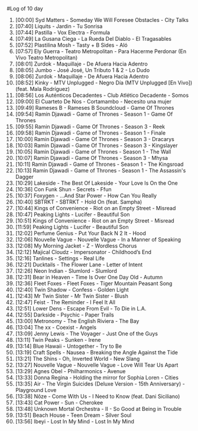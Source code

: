 #Log of 10 day

1. [00:00] Syd Matters - Someday We Will Foresee Obstacles - City Talks
1. [07:40] Liquits - Jardin - Tu Sonrisa
1. [07:44] Pastilla - Vox Electra - Formula
1. [07:49] La Gusana Ciega - La Rueda Del Diablo - El Tragasables
1. [07:52] Plastilina Mosh - Tasty + B Sides - Aló
1. [07:57] Ely Guerra - Teatro Metropolitan - Para Hacerme Perdonar (En Vivo Teatro Metropolitan)
1. [08:01] Zurdok - Maquillaje - De Afuera Hacia Adentro
1. [08:05] Jumbo - José José, Un Tributo 1 & 2 - Lo Dudo
1. [08:06] Zurdok - Maquillaje - De Afuera Hacia Adentro
1. [08:52] Kinky - MTV Unplugged - Negro Día (MTV Unplugged [En Vivo]) (feat. Mala Rodríguez)
1. [08:56] Los Auténticos Decadentes - Club Atlético Decadente - Somos
1. [09:00] El Cuarteto De Nos - Cortamambo - Necesito una mujer
1. [09:49] Rameses B - Rameses B Soundcloud - Game Of Thrones
1. [09:54] Ramin Djawadi - Game of Thrones - Season 1 - Game Of Thrones
1. [09:55] Ramin Djawadi - Game Of Thrones - Season 3 - Reek
1. [09:58] Ramin Djawadi - Game of Thrones - Season 1 - Finale
1. [10:00] Ramin Djawadi - Game Of Thrones - Season 3 - Dracarys
1. [10:03] Ramin Djawadi - Game Of Thrones - Season 3 - Kingslayer
1. [10:05] Ramin Djawadi - Game of Thrones - Season 1 - The Wall
1. [10:07] Ramin Djawadi - Game Of Thrones - Season 3 - Mhysa
1. [10:11] Ramin Djawadi - Game of Thrones - Season 1 - The Kingsroad
1. [10:13] Ramin Djawadi - Game of Thrones - Season 1 - The Assassin's Dagger
1. [10:29] Lakeside - The Best Of Lakeside - Your Love Is On the One
1. [10:36] Con Funk Shun - Secrets - Ffun
1. [10:37] Foxygen - …And Star Power - How Can You Really
1. [10:40] SBTRKT - SBTRKT - Hold On (feat. Sampha)
1. [10:44] Kings of Convenience - Riot on an Empty Street - Misread
1. [10:47] Peaking Lights - Lucifer - Beautiful Son
1. [10:51] Kings of Convenience - Riot on an Empty Street - Misread
1. [11:59] Peaking Lights - Lucifer - Beautiful Son
1. [12:02] Perfume Genius - Put Your Back N 2 It - Hood
1. [12:06] Nouvelle Vague - Nouvelle Vague - In a Manner of Speaking
1. [12:08] My Morning Jacket - Z - Wordless Chorus
1. [12:12] Majical Cloudz - Impersonator - Childhood’s End
1. [12:16] Tanlines - Settings - Real Life
1. [12:21] Ducktails - The Flower Lane - Letter of Intent
1. [12:26] Neon Indian - Slumlord - Slumlord
1. [12:31] Bear in Heaven - Time Is Over One Day Old - Autumn
1. [12:36] Fleet Foxes - Fleet Foxes - Tiger Mountain Peasant Song
1. [12:40] Twin Shadow - Confess - Golden Light
1. [12:43] Mr Twin Sister - Mr Twin Sister - Blush
1. [12:47] Feist - The Reminder - I Feel It All
1. [12:51] Lower Dens - Escape From Evil - To Die in L.A.
1. [12:55] Darkside - Psychic - Paper Trails
1. [13:00] Metronomy - The English Riviera - The Bay
1. [13:04] The xx - Coexist - Angels
1. [13:09] Jenny Lewis - The Voyager - Just One of the Guys
1. [13:11] Twin Peaks - Sunken - Irene
1. [13:14] Blue Hawaii - Untogether - Try to Be
1. [13:19] Craft Spells - Nausea - Breaking the Angle Against the Tide
1. [13:21] The Shins - Oh, Inverted World - New Slang
1. [13:27] Nouvelle Vague - Nouvelle Vague - Love Will Tear Us Apart
1. [13:29] Agnes Obel - Philharmonics - Avenue
1. [13:33] Donna Regina - Holding the mirror for Sophia Loren - Cities
1. [13:35] Air - The Virgin Suicides (Deluxe Version - 15th Anniversary) - Playground Love
1. [13:38] Nôze - Come With Us - I Need to Know (feat. Dani Siciliano)
1. [13:43] Cat Power - Sun - Cherokee
1. [13:48] Unknown Mortal Orchestra - II - So Good at Being in Trouble
1. [13:51] Beach House - Teen Dream - Silver Soul
1. [13:56] Ibeyi - Lost In My Mind - Lost In My Mind
